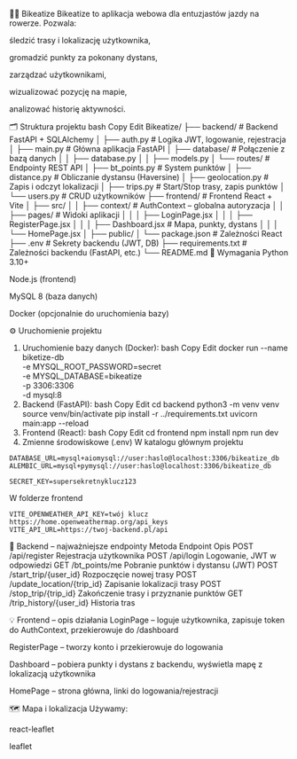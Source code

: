🚴‍♂️ Bikeatize
Bikeatize to aplikacja webowa dla entuzjastów jazdy na rowerze. Pozwala:

śledzić trasy i lokalizację użytkownika,

gromadzić punkty za pokonany dystans,

zarządzać użytkownikami,

wizualizować pozycję na mapie,

analizować historię aktywności.

🗂️ Struktura projektu
bash
Copy
Edit
Bikeatize/
├── backend/                      # Backend FastAPI + SQLAlchemy
│   ├── auth.py                  # Logika JWT, logowanie, rejestracja
│   ├── main.py                  # Główna aplikacja FastAPI
│   ├── database/                # Połączenie z bazą danych
│   │   ├── database.py
│   │   ├── models.py
│   └── routes/                  # Endpointy REST API
│       ├── bt_points.py         # System punktów
│       ├── distance.py          # Obliczanie dystansu (Haversine)
│       ├── geolocation.py       # Zapis i odczyt lokalizacji
│       ├── trips.py             # Start/Stop trasy, zapis punktów
│       └── users.py             # CRUD użytkowników
├── frontend/                    # Frontend React + Vite
│   ├── src/
│   │   ├── context/             # AuthContext – globalna autoryzacja
│   │   ├── pages/               # Widoki aplikacji
│   │   │   ├── LoginPage.jsx
│   │   │   ├── RegisterPage.jsx
│   │   │   ├── Dashboard.jsx    # Mapa, punkty, dystans
│   │   │   └── HomePage.jsx
│   ├── public/
│   └── package.json             # Zależności React
├── .env                         # Sekrety backendu (JWT, DB)
├── requirements.txt             # Zależności backendu (FastAPI, etc.)
└── README.md
🔧 Wymagania
Python 3.10+

Node.js (frontend)

MySQL 8 (baza danych)

Docker (opcjonalnie do uruchomienia bazy)

⚙️ Uruchomienie projektu
1. Uruchomienie bazy danych (Docker):
bash
Copy
Edit
docker run --name biketize-db \
  -e MYSQL_ROOT_PASSWORD=secret \
  -e MYSQL_DATABASE=bikeatize \
  -p 3306:3306 \
  -d mysql:8
2. Backend (FastAPI):
bash
Copy
Edit
cd backend
python3 -m venv venv
source venv/bin/activate
pip install -r ../requirements.txt
uvicorn main:app --reload
3. Frontend (React):
bash
Copy
Edit
cd frontend
npm install
npm run dev
4. Zmienne środowiskowe (.env)
W katalogu głównym projektu 
```Bikeatize/.env
DATABASE_URL=mysql+aiomysql://user:haslo@localhost:3306/bikeatize_db
ALEMBIC_URL=mysql+pymysql://user:haslo@localhost:3306/bikeatize_db

SECRET_KEY=supersekretnyklucz123
```
W folderze frontend
```Bikeatize/frontend/.env
VITE_OPENWEATHER_API_KEY=twój klucz https://home.openweathermap.org/api_keys
VITE_API_URL=https://twoj-backend.pl/api
```
🔐 Backend – najważniejsze endpointy
Metoda	Endpoint	Opis
POST	/api/register	Rejestracja użytkownika
POST	/api/login	Logowanie, JWT w odpowiedzi
GET	/bt_points/me	Pobranie punktów i dystansu (JWT)
POST	/start_trip/{user_id}	Rozpoczęcie nowej trasy
POST	/update_location/{trip_id}	Zapisanie lokalizacji trasy
POST	/stop_trip/{trip_id}	Zakończenie trasy i przyznanie punktów
GET	/trip_history/{user_id}	Historia tras

💡 Frontend – opis działania
LoginPage – loguje użytkownika, zapisuje token do AuthContext, przekierowuje do /dashboard

RegisterPage – tworzy konto i przekierowuje do logowania

Dashboard – pobiera punkty i dystans z backendu, wyświetla mapę z lokalizacją użytkownika

HomePage – strona główna, linki do logowania/rejestracji

🗺️ Mapa i lokalizacja
Używamy:

react-leaflet

leaflet